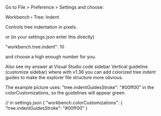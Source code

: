 # 


Go to File > Preference > Settings and choose:

Workbench › Tree: Indent

Controls tree indentation in pixels.

or (in your settings.json enter this directly)

"workbench.tree.indent": 10

and choose a high enough number for you.

Also see my answer at Visual Studio code sidebar Vertical guideline (customize sidebar) where with v1.36 you can add colorized tree indent guides to make the explorer file structure more obvious.

The example picture uses: "tree.indentGuidesStroke": "#00ff00" in the colorCustomizations, so the guidelines will appear green.

// in settings.json
{
  "workbench.colorCustomizations": {
    "tree.indentGuidesStroke": "#00ff00"
}

